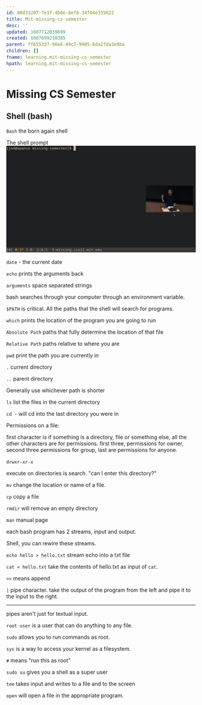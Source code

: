 ```yaml
---
id: 80d33207-7e1f-4b0e-8ef8-34f04e335622
title: Mit-missing-cs-semester
desc: ''
updated: 1607712039699
created: 1607699210385
parent: ff655337-98e6-49c7-9905-6da2fda3e9ba
children: []
fname: learning.mit-missing-cs-semester
hpath: learning.mit-missing-cs-semester
---
```

# Missing CS Semester

## Shell (bash)

`Bash` the born again shell

The shell prompt
![](/assets/images/2020-12-11-10-11-04.png)

`date` - the current date

`echo` prints the arguments back

`arguments` space separated strings

bash searches through your computer through an environment variable.

`$PATH` is critical. All the paths that the shell will search for programs.

`which` prints the location of the program you are going to run

`Absolute Path` paths that fully determine the location of that file

`Relative Path` paths relative to where you are

`pwd` print the path you are currently in

`.` current directory

`..` parent directory

Generally use whichever path is shorter

`ls` list the files in the current directory

`cd -` will cd into the last directory you were in

Permissions on a file:

first character is if something is a directory, file or something else, all the other characters are for permissions. first three, permissions for owner, second three permissions for group, last are permissions for anyone.

`drwxr-xr-x`

execute on directories is search. "can I enter this directory?"

`mv` change the location or name of a file.

`cp` copy a file

`rmdir` will remove an empty directory

`man` manual page

each bash program has 2 streams, input and output.

Shell, you can rewire these streams.

`echo hello > hello.txt` stream echo into a txt file

`cat < hello.txt` take the contents of hello.txt as input of `cat`.

`>>` means append

`|` pipe character. take the output of the program from the left and pipe it to the input to the right.

* * *

pipes aren't just for textual input.

`root user` is a user that can do anything to any file.

`sudo` allows you to run commands as root.

`sys` is a way to access your kernel as a filesystem.

`#` means "run this as root"

`sudo su` gives you a shell as a super user

`tee` takes input and writes to a file and to the screen

`open` will open a file in the appropriate program.

